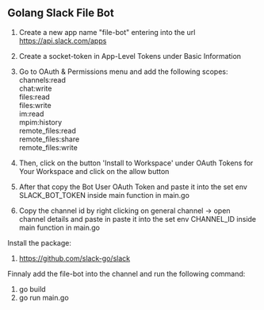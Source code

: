 ## Golang Slack File Bot

1. Create a new app name "file-bot" entering into the url https://api.slack.com/apps  
2. Create a socket-token in App-Level Tokens under Basic Information
3. Go to OAuth & Permissions menu and add the following scopes:  
channels:read  
chat:write  
files:read  
files:write  
im:read  
mpim:history  
remote_files:read  
remote_files:share  
remote_files:write  

4. Then, click on the button 'Install to Workspace' under OAuth Tokens for Your Workspace and click on the allow button  

5. After that copy the Bot User OAuth Token and paste it into the set env SLACK_BOT_TOKEN inside main function in main.go  

6. Copy the channel id by right clicking on general channel -> open channel details and paste in paste it into the set env CHANNEL_ID inside main function in main.go  

Install the package:  
1. https://github.com/slack-go/slack


Finnaly add the file-bot into the channel and run the following command:  
1. go build
2. go run main.go